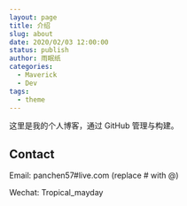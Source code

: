 ```yaml
---
layout: page
title: 介绍
slug: about
date: 2020/02/03 12:00:00
status: publish
author: 雨眠纸
categories: 
  - Maverick
  - Dev
tags: 
  - theme
---
```


这里是我的个人博客，通过 GitHub 管理与构建。


## Contact

Email: panchen57#live.com (replace # with @)

Wechat: Tropical_mayday
